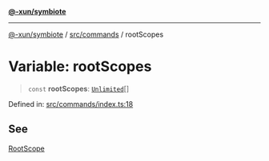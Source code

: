[**@-xun/symbiote**](../../../README.md)

***

[@-xun/symbiote](../../../README.md) / [src/commands](../README.md) / rootScopes

# Variable: rootScopes

> `const` **rootScopes**: [`Unlimited`](../../configure/enumerations/UnlimitedGlobalScope.md#unlimited)[]

Defined in: [src/commands/index.ts:18](https://github.com/Xunnamius/symbiote/blob/4231719a4050b5b3956e3e19d12d8c469fd0bd37/src/commands/index.ts#L18)

## See

[RootScope](../../configure/enumerations/UnlimitedGlobalScope.md)
